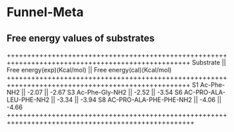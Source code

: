 # Funnel-Meta

## Free energy values of substrates
+++++++++++++++++++++++++++++++++++++++++++++++++++++++++++++++++++++++++++++++++++++++++++++++++++
      Substrate	              || Free energy(exp)(Kcal/mol)     ||	Free energy(cal)(Kcal/mol)
+++++++++++++++++++++++++++++++++++++++++++++++++++++++++++++++++++++++++++++++++++++++++++++++++++
S1 Ac-Phe-NH2	              ||          -2.07	            ||           -2.67
S3 Ac-Phe-Gly-NH2	              ||          -2.52	            ||           -3.54
S6 AC-PRO-ALA-LEU-PHE-NH2       ||          -3.34	            ||           -3.94
S8 AC-PRO-ALA-PHE-PHE-NH2       ||          -4.06                 ||         	 -4.66
++++++++++++++++++++++++++++++++++++++++++++++++++++++++++++++++++++++++++++++++++++++++++++++++++++
